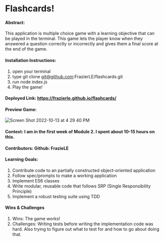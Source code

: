 # Flashcards!

#### Abstract:
This application is multiple choice game with a learning objective that can be played in the terminal. This game lets the player know when they answered a question correctly or incorrectly and gives them a final score at the end of the game.

#### Installation Instructions:
1. open your terminal
1. type git clone git@github.com:FrazierLE/flashcards.git
1. run node index.js
1. Play the game! 

#### Deployed Link:  https://frazierle.github.io/flashcards/


#### Preview Game:
![Screen Shot 2022-10-13 at 4 29 40 PM](https://user-images.githubusercontent.com/108101979/195722506-49506ebb-5c67-416d-bfcb-46b285145d40.png)


#### Context: I am in the first week of Module 2. I spent about 10-15 hours on this.


#### Contributors: Github: FrazieLE


#### Learning Goals:
1. Contribute code to an partially constructed object-oriented application
1. Follow spec/prompts to make a working application
1. Implement ES6 classes
1. Write modular, reusable code that follows SRP (Single Responsibility Principle)
1. Implement a robust testing suite using TDD


#### Wins & Challenges
1. Wins: The game works! 
1. Challenges: Writing tests before writing the implementation code was hard. Also trying to figure out what to test for and how to go about doing that.
